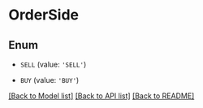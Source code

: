 # OrderSide


## Enum

* `SELL` (value: `'SELL'`)

* `BUY` (value: `'BUY'`)

[[Back to Model list]](../README.md#documentation-for-models) [[Back to API list]](../README.md#documentation-for-api-endpoints) [[Back to README]](../README.md)


